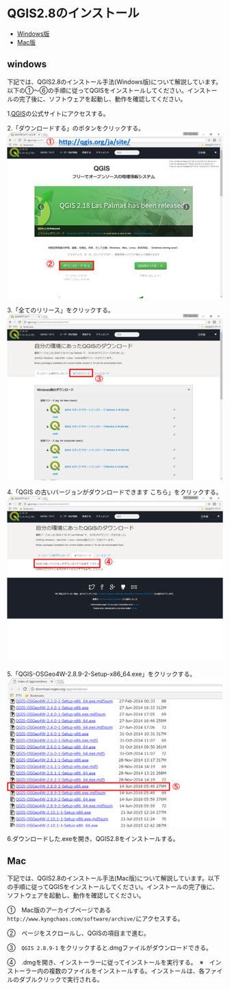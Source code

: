 # QGIS2.8のインストール

* [Windows版](q2.8install.md#windows)
* [Mac版](q2.8install.md#mac)

## windows
下記では、QGIS2.8のインストール手法(Windows版)について解説しています。以下の①～⑥の手順に従ってQGISをインストールしてください。インストールの完了後に、ソフトウェアを起動し、動作を確認してください。

1.[QGIS](https://qgis.org/ja/site/)の公式サイトにアクセスする。

2.「ダウンロードする」のボタンをクリックする。
![Qinpic](./2.8_pic/Qin_pic_1.png)

3.「全てのリリース」をクリックする。
![Qinpic](./2.8_pic/Qin_pic_2.png)

4.「QGIS の古いバージョンがダウンロードできます こちら」をクリックする。
![Qinpic](./2.8_pic/Qin_pic_3.png)

5.「QGIS-OSGeo4W-2.8.9-2-Setup-x86_64.exe」をクリックする。
![Qinpic](./2.8_pic/Qin_pic_4.png)

6.ダウンロードした.exeを開き、QGIS2.8をインストールする。

## Mac
下記では、QGIS2.8のインストール手法(Mac版)について解説しています。以下の手順に従ってQGISをインストールしてください。インストールの完了後に、ソフトウェアを起動し、動作を確認してください。

①　Mac版のアーカイブページである`http://www.kyngchaos.com/software/archive/`にアクセスする。

②　ページをスクロールし、QGISの項目まで進む。

③　`QGIS 2.8.9-1` をクリックすると.dmgファイルがダウンロードできる。

④　.dmgを開き、インストーラーに従ってインストールを実行する。　※　インストーラー内の複数のファイルをインストールする。インストールは、各ファイルのダブルクリックで実行される。　

